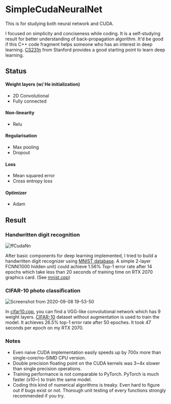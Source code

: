 ﻿# SimpleCudaNeuralNet
This is for studying both neural network and CUDA.

I focused on simplicity and conciseness while coding. It is a self-studying result for better understanding of back-propagation algorithm. It'd be good if this C++ code fragment helps someone who has an interest in deep learning. [CS231n](http://cs231n.stanford.edu/2017/syllabus) from Stanford provides a good starting point to learn deep learning.

## Status
#### Weight layers (w/ He initialization)
* 2D Convolutional
* Fully connected

#### Non-linearity
* Relu

#### Regularisation
* Max pooling
* Dropout
	
#### Loss
* Mean squared error
* Cross entropy loss

#### Optimizer 
* Adam

## Result
### Handwritten digit recognition
![ffCudaNn](https://user-images.githubusercontent.com/670560/91796552-735ee780-ec5b-11ea-88fc-0f0a343ce8d6.png)

After basic components for deep learning implemented, I tried to build a handwritten digit recognizer using [MNIST database](http://yann.lecun.com/exdb/mnist/). A simple 2-layer FCNN(1000 hidden unit) could achieve 1.56% Top-1 error rate after 14 epochs which take less than 20 seconds of training time on RTX 2070 graphics card. (See [mnist.cpp](mnist.cpp))

### CIFAR-10 photo classification
![Screenshot from 2020-09-08 19-53-50](https://user-images.githubusercontent.com/670560/92467722-0e803000-f20d-11ea-9d20-7c4b828f4ff4.png)

In [cifar10.cpp](cifar10.cpp), you can find a VGG-like convolutional network which has 9 weight layers. [CIFAR-10](https://www.cs.toronto.edu/~kriz/cifar.html) dataset without augmentation is used to train the model. It achieves 26.5% top-1 error rate after 50 epoches. It took 47 seconds per epoch on my RTX 2070.

### Notes
- Even naive CUDA implementation easily speeds up by 700x more than single-core/no-SIMD CPU version.
- Double precision floating point on the CUDA kernels was 3~4x slower than single precision operations.
- Training performance is not comparable to PyTorch. PyTorch is much faster (x10~) to train the same model.
- Coding this kind of numerical algorithms is treaky. Even hard to figure out if bugs exist or not. Thorough unit testing of every functions strongly recommended if you try.

